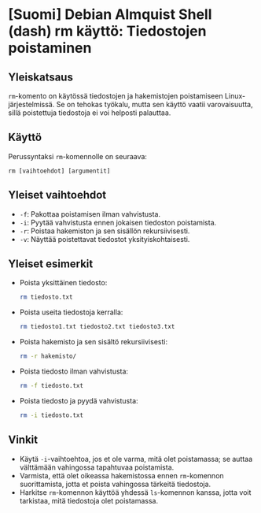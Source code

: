 # [Suomi] Debian Almquist Shell (dash) rm käyttö: Tiedostojen poistaminen

## Yleiskatsaus
`rm`-komento on käytössä tiedostojen ja hakemistojen poistamiseen Linux-järjestelmissä. Se on tehokas työkalu, mutta sen käyttö vaatii varovaisuutta, sillä poistettuja tiedostoja ei voi helposti palauttaa.

## Käyttö
Perussyntaksi `rm`-komennolle on seuraava:

```
rm [vaihtoehdot] [argumentit]
```

## Yleiset vaihtoehdot
- `-f`: Pakottaa poistamisen ilman vahvistusta.
- `-i`: Pyytää vahvistusta ennen jokaisen tiedoston poistamista.
- `-r`: Poistaa hakemiston ja sen sisällön rekursiivisesti.
- `-v`: Näyttää poistettavat tiedostot yksityiskohtaisesti.

## Yleiset esimerkit
- Poista yksittäinen tiedosto:
  ```bash
  rm tiedosto.txt
  ```

- Poista useita tiedostoja kerralla:
  ```bash
  rm tiedosto1.txt tiedosto2.txt tiedosto3.txt
  ```

- Poista hakemisto ja sen sisältö rekursiivisesti:
  ```bash
  rm -r hakemisto/
  ```

- Poista tiedosto ilman vahvistusta:
  ```bash
  rm -f tiedosto.txt
  ```

- Poista tiedosto ja pyydä vahvistusta:
  ```bash
  rm -i tiedosto.txt
  ```

## Vinkit
- Käytä `-i`-vaihtoehtoa, jos et ole varma, mitä olet poistamassa; se auttaa välttämään vahingossa tapahtuvaa poistamista.
- Varmista, että olet oikeassa hakemistossa ennen `rm`-komennon suorittamista, jotta et poista vahingossa tärkeitä tiedostoja.
- Harkitse `rm`-komennon käyttöä yhdessä `ls`-komennon kanssa, jotta voit tarkistaa, mitä tiedostoja olet poistamassa.